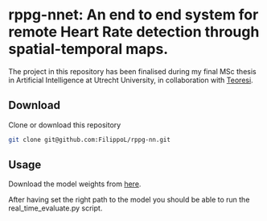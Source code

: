 # rppg-nnet: An end to end system for remote Heart Rate detection through spatial-temporal maps.

The project in this repository has been finalised during my final MSc thesis in Artificial Intelligence at Utrecht University, in collaboration with [Teoresi](https://www.teoresigroup.com/).

## Download

Clone or download this repository

```bash
git clone git@github.com:FilippoL/rppg-nn.git
```

## Usage

Download the model weights from [here](https://drive.google.com/file/d/1ahb1ULjQ2onkdW_cBcEDCGM_cXW3hzxu/view?usp=sharing).

After having set the right path to the model you should be able to run the real_time_evaluate.py script.
